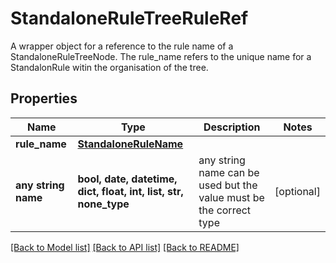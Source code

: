 # StandaloneRuleTreeRuleRef

A wrapper object for a reference to the rule name of a StandaloneRuleTreeNode. The rule_name refers to the unique name for a StandalonRule witin the organisation of the tree. 

## Properties
Name | Type | Description | Notes
------------ | ------------- | ------------- | -------------
**rule_name** | [**StandaloneRuleName**](StandaloneRuleName.md) |  | 
**any string name** | **bool, date, datetime, dict, float, int, list, str, none_type** | any string name can be used but the value must be the correct type | [optional]

[[Back to Model list]](../README.md#documentation-for-models) [[Back to API list]](../README.md#documentation-for-api-endpoints) [[Back to README]](../README.md)


